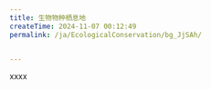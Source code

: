 ```yaml
---
title: 生物物种栖息地
createTime: 2024-11-07 00:12:49
permalink: /ja/EcologicalConservation/bg_JjSAh/


---
```


xxxx